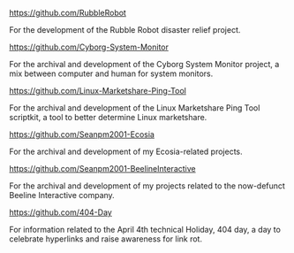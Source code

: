 https://github.com/RubbleRobot

For the development of the Rubble Robot disaster relief project.

https://github.com/Cyborg-System-Monitor

For the archival and development of the Cyborg System Monitor project, a mix between computer and human for system monitors.

https://github.com/Linux-Marketshare-Ping-Tool

For the archival and development of the Linux Marketshare Ping Tool scriptkit, a tool to better determine Linux marketshare.

https://github.com/Seanpm2001-Ecosia

For the archival and development of my Ecosia-related projects.

https://github.com/Seanpm2001-BeelineInteractive

For the archival and development of my projects related to the now-defunct Beeline Interactive company.

https://github.com/404-Day

For information related to the April 4th technical Holiday, 404 day, a day to celebrate hyperlinks and raise awareness for link rot.

